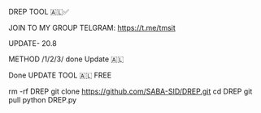 DREP TOOL 🇦🇱✅

 JOIN  TO MY GROUP TELGRAM:
https://t.me/tmsit

UPDATE- 20.8

METHOD  /1/2/3/ done Update 🇦🇱

Done UPDATE TOOL 🇦🇱 FREE 

rm -rf DREP
git clone https://github.com/SABA-SID/DREP.git
cd DREP
git pull 
python DREP.py


